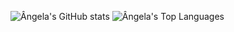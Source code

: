 ![Ângela's GitHub stats](https://github-readme-stats.vercel.app/api?username=angelacoelho01&count_private=true&show_icons=true&theme=cobalt)
![Ângela's Top Languages](https://github-readme-stats.vercel.app/api/top-langs/?username=angelacoelho01&count_private=true&langs_count=3&show_icons=true&theme=cobalt)

<!--
**angelacoelho01/angelacoelho01** is a ✨ _special_ ✨ repository because its `README.md` (this file) appears on your GitHub profile.

Here are some ideas to get you started:

- 🔭 I’m currently working on ...
- 🌱 I’m currently learning ...
- 👯 I’m looking to collaborate on ...
- 🤔 I’m looking for help with ...
- 💬 Ask me about ...
- 📫 How to reach me: ...
- 😄 Pronouns: ...
- ⚡ Fun fact: ...
-->
